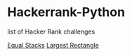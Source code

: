 # Hackerrank-Python

list of Hacker Rank challenges

[Equal Stacks](https://www.hackerrank.com/challenges/equal-stacks/problem)
[Largest Rectangle](https://www.hackerrank.com/challenges/largest-rectangle/problem)